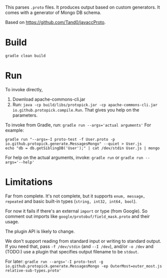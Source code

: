 This parses `.proto` files. It produces output based on custom generators. It comes with a generator of Mongo DB schema.

Based on https://github.com/Tand0/javaccProto.

# Build
`gradle clean build`

# Run
To invoke directly,
 1. Download apache-commons-cli.jar
 2. Run: `java -cp build/libs/protopick.jar -cp apache-commons-cli.jar io.github.protopick.compile.Run`. That gives you help on the parameters.

To invoke from Gradle, run:
`gradle run --args='actual arguments'`
For example:
```
gradle run "--args=-I proto-test -f User.proto -p io.github.protopick.generate.MessagesMongo" --quiet > User.js
echo "db = db.getSiblingDB('User');" | cat /dev/stdin User.js | mongo
```

For help on the actual arguments, invoke:
`gradle run` or `gradle run --args='--help'`

# Limitations
Far from complete. It's not complete, but it supports `enum, message, repeated` and basic built-in types (`string, int32, int64, bool`).

For now it fails if there's an external `import` or type (from Google). So comment out imports like `google/protobuf/field_mask.proto` and their usage.

The plugin API is likely to change.

We don't support reading from standard input or writing to standard output. If you need that, pass `-f /dev/stdin` (and `--I /dev`), and/or `-o /dev` and (TODO:) use a plugin that specifies output filename to be `stdout`.

For later:
`gradle run --args='-I proto-test -g io.github.protopick.generate.MessagesMongo -ep OuterMost=outer_most.js relative-sub-types.proto'`